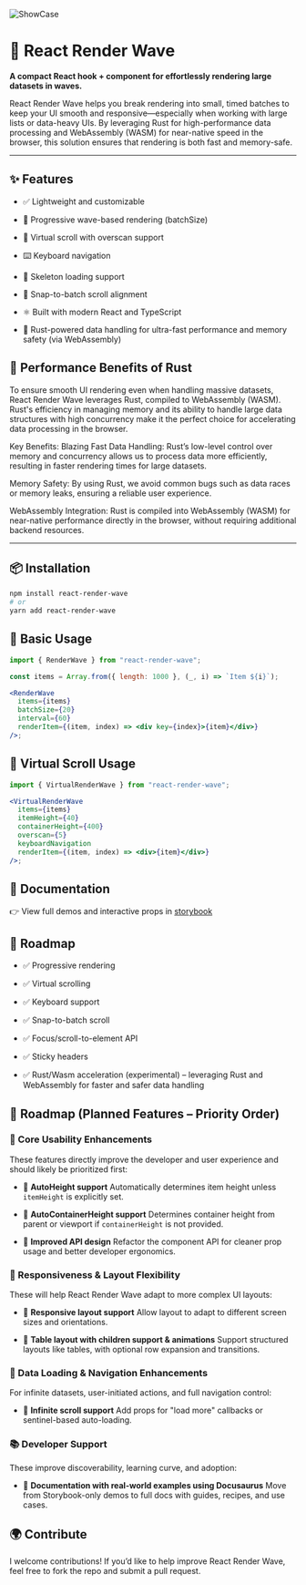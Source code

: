 ![ShowCase](https://dev-intj.github.io/images/RenderWave/showcase.png)

# 🌊 React Render Wave

**A compact React hook + component for effortlessly rendering large datasets in waves.**

React Render Wave helps you break rendering into small, timed batches to keep your UI smooth and responsive—especially when working with large lists or data-heavy UIs. By leveraging Rust for high-performance data processing and WebAssembly (WASM) for near-native speed in the browser, this solution ensures that rendering is both fast and memory-safe.

---

## ✨ Features

- ✅ Lightweight and customizable

- 🌊 Progressive wave-based rendering (batchSize)

- 🧠 Virtual scroll with overscan support

- ⌨️ Keyboard navigation

- 🦴 Skeleton loading support

- 🧲 Snap-to-batch scroll alignment

- ⚛️ Built with modern React and TypeScript

- 🚀 Rust-powered data handling for ultra-fast performance and memory safety (via WebAssembly)

## 🚀 Performance Benefits of Rust

To ensure smooth UI rendering even when handling massive datasets, React Render Wave leverages Rust, compiled to WebAssembly (WASM). Rust's efficiency in managing memory and its ability to handle large data structures with high concurrency make it the perfect choice for accelerating data processing in the browser.

Key Benefits:
Blazing Fast Data Handling: Rust’s low-level control over memory and concurrency allows us to process data more efficiently, resulting in faster rendering times for large datasets.

Memory Safety: By using Rust, we avoid common bugs such as data races or memory leaks, ensuring a reliable user experience.

WebAssembly Integration: Rust is compiled into WebAssembly (WASM) for near-native performance directly in the browser, without requiring additional backend resources.

---

## 📦 Installation

```bash
npm install react-render-wave
# or
yarn add react-render-wave
```

## 🧪 Basic Usage

```jsx
import { RenderWave } from "react-render-wave";

const items = Array.from({ length: 1000 }, (_, i) => `Item ${i}`);

<RenderWave
  items={items}
  batchSize={20}
  interval={60}
  renderItem={(item, index) => <div key={index}>{item}</div>}
/>;
```

## 🔁 Virtual Scroll Usage

```jsx
import { VirtualRenderWave } from "react-render-wave";

<VirtualRenderWave
  items={items}
  itemHeight={40}
  containerHeight={400}
  overscan={5}
  keyboardNavigation
  renderItem={(item, index) => <div>{item}</div>}
/>;
```

## 📘 Documentation

👉 View full demos and interactive props in [storybook](https://astonishing-cuchufli-c17417.netlify.app)

## 🧩 Roadmap

- ✅ Progressive rendering

- ✅ Virtual scrolling

- ✅ Keyboard support

- ✅ Snap-to-batch scroll

- ✅ Focus/scroll-to-element API

- ✅ Sticky headers

- ✅ Rust/Wasm acceleration (experimental) – leveraging Rust and WebAssembly for faster and safer data handling

## 🧩 Roadmap (Planned Features – Priority Order)

### 🚧 Core Usability Enhancements

These features directly improve the developer and user experience and should likely be prioritized first:

- 🔲 **AutoHeight support**
  Automatically determines item height unless `itemHeight` is explicitly set.

- 🔲 **AutoContainerHeight support**
  Determines container height from parent or viewport if `containerHeight` is not provided.

- 🔲 **Improved API design**
  Refactor the component API for cleaner prop usage and better developer ergonomics.

### 📱 Responsiveness & Layout Flexibility

These will help React Render Wave adapt to more complex UI layouts:

- 🔲 **Responsive layout support**
  Allow layout to adapt to different screen sizes and orientations.

- 🔲 **Table layout with children support & animations**
  Support structured layouts like tables, with optional row expansion and transitions.

### 🔄 Data Loading & Navigation Enhancements

For infinite datasets, user-initiated actions, and full navigation control:

- 🔲 **Infinite scroll support**
  Add props for "load more" callbacks or sentinel-based auto-loading.

### 📚 Developer Support

These improve discoverability, learning curve, and adoption:

- 🔲 **Documentation with real-world examples using Docusaurus**
  Move from Storybook-only demos to full docs with guides, recipes, and use cases.

## 🌍 Contribute

I welcome contributions! If you’d like to help improve React Render Wave, feel free to fork the repo and submit a pull request.
